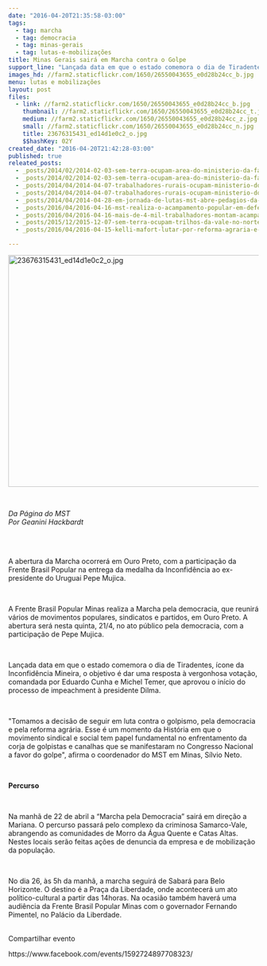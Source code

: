 ```yaml
---
date: "2016-04-20T21:35:58-03:00"
tags:
  - tag: marcha
  - tag: democracia
  - tag: minas-gerais
  - tag: lutas-e-mobilizações
title: Minas Gerais sairá em Marcha contra o Golpe
support_line: "Lançada data em que o estado comemora o dia de Tiradentes, ícone da Inconfidência Mineira, o objetivo é dar uma resposta à vergonhosa votação, comandada por Eduardo Cunha e Michel Temer, que aprovou o processo de impeachment à Dilma."
images_hd: //farm2.staticflickr.com/1650/26550043655_e0d28b24cc_b.jpg
menu: lutas e mobilizações
layout: post
files:
  - link: //farm2.staticflickr.com/1650/26550043655_e0d28b24cc_b.jpg
    thumbnail: //farm2.staticflickr.com/1650/26550043655_e0d28b24cc_t.jpg
    medium: //farm2.staticflickr.com/1650/26550043655_e0d28b24cc_z.jpg
    small: //farm2.staticflickr.com/1650/26550043655_e0d28b24cc_n.jpg
    title: 23676315431_ed14d1e0c2_o.jpg
    $$hashKey: 02Y
created_date: "2016-04-20T21:42:28-03:00"
published: true
releated_posts:
  - _posts/2014/02/2014-02-03-sem-terra-ocupam-area-do-ministerio-da-fazenda-no-norte-de-minas-gerais.md
  - _posts/2014/02/2014-02-03-sem-terra-ocupam-area-do-ministerio-da-fazenda-no-norte-de-minas-gerais.md-e
  - _posts/2014/04/2014-04-07-trabalhadores-rurais-ocupam-ministerio-do-trabalho-por-melhores-condicoes.md
  - _posts/2014/04/2014-04-07-trabalhadores-rurais-ocupam-ministerio-do-trabalho-por-melhores-condicoes.md-e
  - _posts/2014/04/2014-04-28-em-jornada-de-lutas-mst-abre-pedagios-da-fernao-dias-em-minas-gerais.md
  - _posts/2016/04/2016-04-16-mst-realiza-o-acampamento-popular-em-defesa-da-democracia.md
  - _posts/2016/04/2016-04-16-mais-de-4-mil-trabalhadores-montam-acampamento-no-farol-da-barra.md
  - _posts/2015/12/2015-12-07-sem-terra-ocupam-trilhos-da-vale-no-norte-de-minas-gerais.md
  - _posts/2016/04/2016-04-15-kelli-mafort-lutar-por-reforma-agraria-e-tambem-enfrentar-o-golpe-que-esta-em-curso-no-pais.md

---
```

<p><img alt="23676315431_ed14d1e0c2_o.jpg" height="467" src="//farm2.staticflickr.com/1650/26550043655_e0d28b24cc_b.jpg" width="700" /></p>

<p>&nbsp;</p>

<p><em>Da P&aacute;gina do MST<br />
Por Geanini Hackbardt</em></p>

<p>&nbsp;</p>

<p><br />
A abertura da Marcha ocorrer&aacute; em Ouro Preto, com a participa&ccedil;&atilde;o da Frente Brasil Popular na entrega da medalha da Inconfid&ecirc;ncia ao ex-presidente do Uruguai Pepe Mujica.</p>

<p>&nbsp;</p>

<p>A Frente Brasil Popular Minas realiza a Marcha pela democracia, que reunir&aacute; v&aacute;rios de movimentos populares, sindicatos e partidos, em Ouro Preto. A abertura ser&aacute; nesta quinta, 21/4, no ato p&uacute;blico pela democracia, com a participa&ccedil;&atilde;o de Pepe Mujica.</p>

<p>&nbsp;</p>

<p>Lan&ccedil;ada data em que o estado comemora o dia de Tiradentes, &iacute;cone da Inconfid&ecirc;ncia Mineira, o objetivo &eacute; dar uma resposta &agrave; vergonhosa vota&ccedil;&atilde;o, comandada por Eduardo Cunha e Michel Temer, que aprovou o in&iacute;cio do processo de impeachment &agrave; presidente Dilma.</p>

<p>&nbsp;</p>

<p>&quot;Tomamos a decis&atilde;o de seguir em luta contra o golpismo, pela democracia e pela reforma agr&aacute;ria. Esse &eacute; um momento da Hist&oacute;ria em que o movimento sindical e social tem papel fundamental no enfrentamento da corja de golpistas e canalhas que se manifestaram no Congresso Nacional a favor do golpe&quot;, afirma o coordenador do MST em Minas, S&iacute;lvio Neto.</p>

<p>&nbsp;</p>

<p><strong>Percurso</strong></p>

<p>&nbsp;</p>

<p>Na manh&atilde; de 22 de abril a &ldquo;Marcha pela Democracia&rdquo; sair&aacute; em dire&ccedil;&atilde;o a Mariana. O percurso passar&aacute; pelo complexo da criminosa Samarco-Vale, abrangendo as comunidades de Morro da &Aacute;gua Quente e Catas Altas. Nestes locais ser&atilde;o feitas a&ccedil;&otilde;es de denuncia da empresa e de mobiliza&ccedil;&atilde;o da popula&ccedil;&atilde;o.</p>

<p>&nbsp;</p>

<p>No dia 26, &agrave;s 5h da manh&atilde;, a marcha seguir&aacute; de Sabar&aacute; para Belo Horizonte. O destino &eacute; a Pra&ccedil;a da Liberdade, onde acontecer&aacute; um ato pol&iacute;tico-cultural a partir das 14horas. Na ocasi&atilde;o tamb&eacute;m haver&aacute; uma audi&ecirc;ncia da Frente Brasil Popular Minas com o governador Fernando Pimentel, no Pal&aacute;cio da Liberdade.<br />
&nbsp;</p>

<p>Compartilhar evento</p>

<p>https://www.facebook.com/events/1592724897708323/</p>
